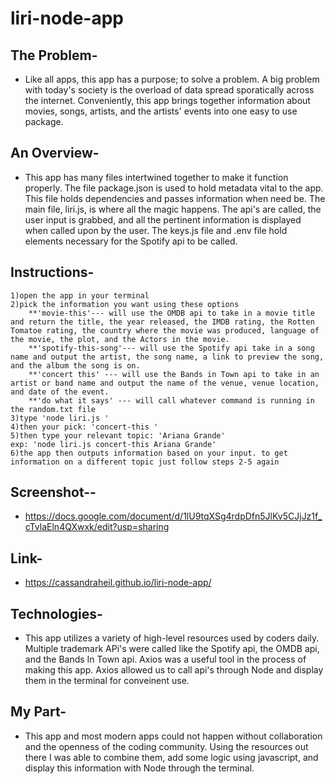 # liri-node-app

## The Problem-
   * Like all apps, this app has a purpose; to solve a problem. A big problem with today's society is the overload of data spread sporatically across the internet. Conveniently, this app brings together information about movies, songs, artists, and the artists' events into one easy to use package.

## An Overview-
   * This app has many files intertwined together to make it function properly. The file package.json is used to hold metadata vital to the app. This file holds dependencies and passes information when need be. The main file, liri.js, is where all the magic happens. The api's are called, the user input is grabbed, and all the pertinent information is displayed when called upon by the user. The keys.js file and .env file hold elements necessary for the Spotify api to be called. 

## Instructions-
    1)open the app in your terminal
    2)pick the information you want using these options
        **'movie-this'--- will use the OMDB api to take in a movie title and return the title, the year released, the IMDB rating, the Rotten Tomatoe rating, the country where the movie was produced, language of the movie, the plot, and the Actors in the movie. 
        **'spotify-this-song'--- will use the Spotify api take in a song name and output the artist, the song name, a link to preview the song, and the album the song is on. 
        **'concert this' --- will use the Bands in Town api to take in an artist or band name and output the name of the venue, venue location, and date of the event.
        **'do what it says' --- will call whatever command is running in the random.txt file
    3)type 'node liri.js ' 
    4)then your pick: 'concert-this '
    5)then type your relevant topic: 'Ariana Grande'
    exp: 'node liri.js concert-this Ariana Grande'
    6)the app then outputs information based on your input. to get information on a different topic just follow steps 2-5 again

## Screenshot-- 
   * https://docs.google.com/document/d/1lU9tqXSg4rdpDfn5JlKv5CJjJz1f_cTvlaEln4QXwxk/edit?usp=sharing

## Link-
   * https://cassandraheil.github.io/liri-node-app/

## Technologies-
   * This app utilizes a variety of high-level resources used by coders daily. Multiple trademark APi's were called like the Spotify api, the OMDB api, and the Bands In Town api. Axios was a useful tool in the process of making this app. Axios allowed us to call api's through Node and display them in the terminal for conveinent use.

## My Part-
   * This app and most modern apps could not happen without collaboration and the openness of the coding community. Using the resources out there I was able to combine them, add some logic using javascript, and display this information with Node through the terminal. 